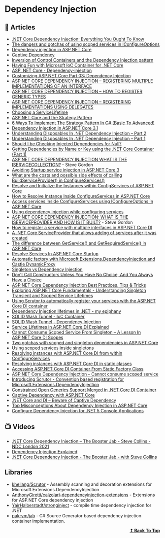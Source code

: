 
# Dependency Injection

## 📝 Articles
- [.NET Core Dependency Injection: Everything You Ought To Know](https://www.blog.jamesmichaelhickey.com/NET-Core-Dependency-Injection/)
- [The dangers and gotchas of using scoped services in IConfigureOptions](https://andrewlock.net/the-dangers-and-gotchas-of-using-scoped-services-when-configuring-options-in-asp-net-core/)
- [Dependency injection in ASP.NET Core](https://docs.microsoft.com/en-us/aspnet/core/fundamentals/dependency-injection)
- [Captive Dependency](https://blog.ploeh.dk/2014/06/02/captive-dependency/)
- [Inversion of Control Containers and the Dependency Injection pattern](https://martinfowler.com/articles/injection.html)
- [Having Fun with Microsoft IoC Container for .NET Core](https://sahansera.dev/dotnet-core-ioc-container/)
- [ASP. NET Core - Dependency-injection](https://girishgodage.in/blog/customize-dependency-injection)
- [Customizing ASP.​NET Core Part 03: Dependency Injection](https://asp.net-hacker.rocks/2018/09/27/customizing-aspnetcore-03-dependency-injection.html)
- [ASP.NET CORE DEPENDENCY INJECTION – REGISTERING MULTIPLE IMPLEMENTATIONS OF AN INTERFACE](https://www.stevejgordon.co.uk/asp-net-core-dependency-injection-registering-multiple-implementations-interface)
- [ASP.NET CORE DEPENDENCY INJECTION – HOW TO REGISTER GENERIC TYPES](https://www.stevejgordon.co.uk/asp-net-core-dependency-injection-how-to-register-generic-types)
- [ASP.NET CORE DEPENDENCY INJECTION – REGISTERING IMPLEMENTATIONS USING DELEGATES](https://www.stevejgordon.co.uk/asp-net-core-dependency-injection-registering-implementations-using-delegates)
- [Choosing a ServiceLifetime](https://jimmybogard.com/choosing-a-servicelifetime/?utm_source=feedburner&utm_medium=feed&utm_campaign=Feed%3A+GrabBagOfT+%28Jimmy+Bogard%29)
- [ASP.NET Core and the Strategy Pattern](https://adamstorr.azurewebsites.net/blog/aspnetcore-and-the-strategy-pattern)
- [6 Ways To Implement The Strategy Pattern In C# (Basic To Advanced)](https://www.blog.jamesmichaelhickey.com/strategy-pattern-implementations/)
- [Dependency Injection in ASP.NET Core 3.1](https://procodeguide.com/programming/dependency-injection-in-asp-net-core-3/)
- [Understanding Disposables In .NET Dependency Injection – Part 2](http://stevetalkscode.co.uk/disposables-in-di-part-2)
- [Understanding Disposables In .NET Dependency Injection – Part 1](https://stevetalkscode.co.uk/disposables-in-di-part-1)
- [Should I be Checking Injected Dependencies for Null?](http://stevetalkscode.co.uk/null-injection)
- [Getting Dependencies by Name or Key using the .NET Core Container (Part 1)](http://stevetalkscode.co.uk/named-dependencies-part-1#comment-750)
- [ASP.NET CORE DEPENDENCY INJECTION WHAT IS THE ISERVICECOLLECTION?](https://www.stevejgordon.co.uk/aspnet-core-dependency-injection-what-is-the-iservicecollection) - Steve Gordon
- [Avoiding Startup service injection in ASP.NET Core 3](https://andrewlock.net/avoiding-startup-service-injection-in-asp-net-core-3/)
- [What are the costs and possible side effects of calling BuildServiceProvider() in ConfigureServices()](https://stackoverflow.com/questions/56042989/what-are-the-costs-and-possible-side-effects-of-calling-buildserviceprovider-i)
- [Resolve and Initialize the Instances within ConfigServices of ASP.NET Core](https://www.thecodebuzz.com/resolve-instances-within-configservices-method-asp-net-core/)
- [How to Resolve Instance Inside ConfigureServices in ASP.NET Core](https://stackoverflow.com/questions/31863981/how-to-resolve-instance-inside-configureservices-in-asp-net-core)
- [Access services inside ConfigureServices using IConfigureOptions in ASP.NET Core](https://andrewlock.net/access-services-inside-options-and-startup-using-configureoptions/)
- [Using dependency injection while configuring services](https://benjamincollins.com/blog/using-dependency-injection-while-configuring-services/)
- [ASP.NET CORE DEPENDENCY INJECTION: WHAT IS THE ISERVICEPROVIDER AND HOW IS IT BUILT?](https://www.stevejgordon.co.uk/aspnet-core-dependency-injection-what-is-the-iserviceprovider-and-how-is-it-built) - Steve Gordon
- [How to register a service with multiple interfaces in ASP.NET Core DI](https://andrewlock.net/how-to-register-a-service-with-multiple-interfaces-for-in-asp-net-core-di/)
- [A .NET Core ServiceProvider that allows adding of services after it was created](https://siderite.dev/blog/a-net-core-serviceprovider-that-allows.html/)
- [The difference between GetService() and GetRequiredService() in ASP.NET Core](https://andrewlock.net/the-difference-between-getservice-and-getrquiredservice-in-asp-net-core/)
- [Resolve Services In ASP.NET Core Startup](https://khalidabuhakmeh.com/resolve-services-in-aspnet-core-startup)
- [Automatic factory with Microsoft.Extensions.DependencyInjection and Castle DynamicProxy](https://thomaslevesque.com/2020/09/27/automatic-factory-with-microsoft-extensions-dependencyinjection-and-castle-dynamicproxy/)
- [Singleton vs Dependency Injection](https://enterprisecraftsmanship.com/posts/singleton-vs-dependency-injection/)
- [Don’t Call Constructors Unless You Have No Choice, And You Always Have a Choice](https://scotthannen.org/blog/2018/04/03/tame-your-dependency-injection-registration.html)
- [ASP.NET Core Dependency Injection Best Practices, Tips & Tricks](https://medium.com/volosoft/asp-net-core-dependency-injection-best-practices-tips-tricks-c6e9c67f9d96)
- [Exploring ASP.NET Core Fundamentals - Understanding Singleton Transient and Scoped Service Lifetimes](https://referbruv.com/blog/posts/exploring-aspnet-core-fundamentals-understanding-singleton-transient-and-scoped-service-lifetimes)
- [Using Scrutor to automatically register your services with the ASP.NET Core DI container](https://andrewlock.net/using-scrutor-to-automatically-register-your-services-with-the-asp-net-core-di-container/)
- [Dependency Injection lifetimes in .NET - my epiphany](https://www.code4it.dev/blog/dependency-injection-lifetimes)
- [SOLID Wash Tunnel - IoC Container](https://www.ledjonbehluli.com/posts/wash-tunnel/ioc_container/)
- [SOLID Wash Tunnel - Dependency Injection](https://www.ledjonbehluli.com/posts/wash-tunnel/dependency_injection/)
- [Service Lifetimes in ASP.NET Core DI Explained](https://referbruv.com/blog/posts/exploring-aspnet-core-fundamentals-understanding-singleton-transient-and-scoped-service-lifetimes)
- [Cannot Consume Scoped Service From Singleton – A Lesson In ASP.NET Core DI Scopes](https://dotnetcoretutorials.com/2018/03/20/cannot-consume-scoped-service-from-singleton-a-lesson-in-asp-net-core-di-scopes/)
- [Two gotchas with scoped and singleton dependencies in ASP.NET Core](https://blog.markvincze.com/two-gotchas-with-scoped-and-singleton-dependencies-in-asp-net-core/)
- [Using scoped services inside singletons](https://samwalpole.com/using-scoped-services-inside-singletons)
- [Resolving instances with ASP.NET Core DI from within ConfigureServices](https://stackoverflow.com/questions/32459670/resolving-instances-with-asp-net-core-di-from-within-configureservices)
- [Resolving instances with ASP.NET Core DI in static classes](https://www.davidezoccarato.cloud/resolving-instances-with-asp-net-core-di-in-static-classes/)
- [Accessing ASP.NET Core DI Container From Static Factory Class](https://stackoverflow.com/questions/40611683/accessing-asp-net-core-di-container-from-static-factory-class)
- [ASP.NET Core Dependency Injection – Cannot consume scoped service](https://codingblast.com/asp-net-core-dependency-injection-cannot-consume-scoped-service/)
- [Introducing Scrutor - Convention based registration for Microsoft.Extensions.DependencyInjection](https://kristian.hellang.com/introducing-scrutor/)
- [Constrained Open Generics Support Merged in .NET Core DI Container](https://jimmybogard.com/constrained-open-generics-support-merged-in-net-core-di-container/)
- [Captive Dependency with ASP.NET Core](https://medium.com/dotnet-hub/captive-dependency-with-asp-net-core-what-is-captive-dependency-8698b588e048)
- [.NET Core and DI – Beware of Captive Dependency](https://ankitvijay.net/2020/03/17/net-core-and-di-beware-of-captive-dependency/)
- [Top Misconceptions About Dependency Injection in ASP.NET Core](https://levelup.gitconnected.com/top-misconceptions-about-dependency-injection-in-asp-net-core-c6a7afd14eb4)
- [Configure Dependency Injection for .NET 5 Console Applications](https://www.programmingwithwolfgang.com/configure-dependency-injection-for-net-5-console-application)
## 📺 Videos
- [.NET Core Dependency Injection – The Booster Jab - Steve Collins - NDC London 2021](https://www.youtube.com/watch?v=JwVtscL9H9k)
- [Dependency Injection Explained](https://www.youtube.com/watch?v=ASDmrUaO5cE)
- [.NET Core Dependency Injection - The Booster Jab - with Steve Collins](https://www.youtube.com/watch?v=99Gp9khfgiY)
## Libraries
- [khellang/Scrutor](https://github.com/khellang/Scrutor) - Assembly scanning and decoration extensions for Microsoft.Extensions.DependencyInjection
- [AnthonyGiretti/calzolari-dependencyinjection-extensions](https://github.com/AnthonyGiretti/calzolari-dependencyinjection-extensions) - Extensions for ASP.NET Core dependency injection
- [YairHalberstadt/stronginject](https://github.com/YairHalberstadt/stronginject) - compile time dependency injection for .NET
- [pakrym/jab](https://github.com/pakrym/jab) - C# Source Generator based dependency injection container implementation.
	
<div align="right">
  <b><a href="#contents">↥ Back To Top</a></b>
</div>

